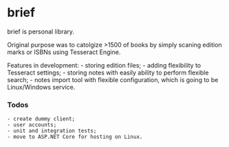 # brief

brief is personal library.

Original purpose was to catolgize >1500 of books by simply scaning edition marks or ISBNs
using Tesseract Engine.

Features in development:
    - storing edition files;
    - adding flexibility to Tesseract settings;
    - storing notes with easily ability to perform flexible search;
    - notes import tool with flexible configuration, which is going to be Linux/Windows service.

### Todos
    - create dummy client;
    - user accounts;
    - unit and integration tests;
    - move to ASP.NET Core for hosting on Linux.
    
